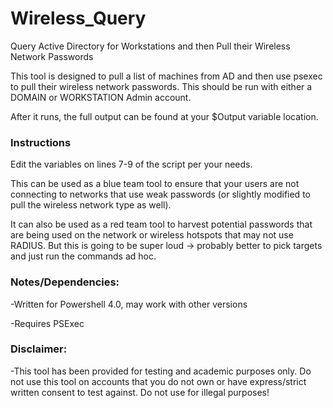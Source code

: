 # Wireless_Query
Query Active Directory for Workstations and then Pull their Wireless Network Passwords

This tool is designed to pull a list of machines from AD and then use psexec to pull their wireless network passwords. This should be run with either a DOMAIN or WORKSTATION Admin account.

After it runs, the full output can be found at your $Output variable location.

### Instructions

Edit the variables on lines 7-9 of the script per your needs. 

This can be used as a blue team tool to ensure that your users are not connecting to networks that use weak passwords (or slightly modified to pull the wireless network type as well).

It can also be used as a red team tool to harvest potential passwords that are being used on the network or wireless hotspots that may not use RADIUS. But this is going to be super loud -> probably better to pick targets and just run the commands ad hoc.

### Notes/Dependencies:
-Written for Powershell 4.0, may work with other versions

-Requires PSExec

### Disclaimer:
-This tool has been provided for testing and academic purposes only. Do not use this tool on accounts that you do not own or have express/strict written consent to test against. Do not use for illegal purposes!

